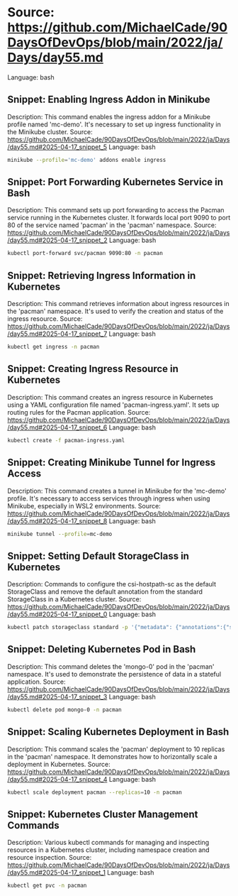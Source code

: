 # Source: https://github.com/MichaelCade/90DaysOfDevOps/blob/main/2022/ja/Days/day55.md
Language: bash

## Snippet: Enabling Ingress Addon in Minikube
Description: This command enables the ingress addon for a Minikube profile named 'mc-demo'. It's necessary to set up ingress functionality in the Minikube cluster.
Source: https://github.com/MichaelCade/90DaysOfDevOps/blob/main/2022/ja/Days/day55.md#2025-04-17_snippet_5
Language: bash

```bash
minikube --profile='mc-demo' addons enable ingress
```

## Snippet: Port Forwarding Kubernetes Service in Bash
Description: This command sets up port forwarding to access the Pacman service running in the Kubernetes cluster. It forwards local port 9090 to port 80 of the service named 'pacman' in the 'pacman' namespace.
Source: https://github.com/MichaelCade/90DaysOfDevOps/blob/main/2022/ja/Days/day55.md#2025-04-17_snippet_2
Language: bash

```bash
kubectl port-forward svc/pacman 9090:80 -n pacman
```

## Snippet: Retrieving Ingress Information in Kubernetes
Description: This command retrieves information about ingress resources in the 'pacman' namespace. It's used to verify the creation and status of the ingress resource.
Source: https://github.com/MichaelCade/90DaysOfDevOps/blob/main/2022/ja/Days/day55.md#2025-04-17_snippet_7
Language: bash

```bash
kubectl get ingress -n pacman
```

## Snippet: Creating Ingress Resource in Kubernetes
Description: This command creates an ingress resource in Kubernetes using a YAML configuration file named 'pacman-ingress.yaml'. It sets up routing rules for the Pacman application.
Source: https://github.com/MichaelCade/90DaysOfDevOps/blob/main/2022/ja/Days/day55.md#2025-04-17_snippet_6
Language: bash

```bash
kubectl create -f pacman-ingress.yaml
```

## Snippet: Creating Minikube Tunnel for Ingress Access
Description: This command creates a tunnel in Minikube for the 'mc-demo' profile. It's necessary to access services through ingress when using Minikube, especially in WSL2 environments.
Source: https://github.com/MichaelCade/90DaysOfDevOps/blob/main/2022/ja/Days/day55.md#2025-04-17_snippet_8
Language: bash

```bash
minikube tunnel --profile=mc-demo
```

## Snippet: Setting Default StorageClass in Kubernetes
Description: Commands to configure the csi-hostpath-sc as the default StorageClass and remove the default annotation from the standard StorageClass in a Kubernetes cluster.
Source: https://github.com/MichaelCade/90DaysOfDevOps/blob/main/2022/ja/Days/day55.md#2025-04-17_snippet_0
Language: bash

```bash
kubectl patch storageclass standard -p '{"metadata": {"annotations":{"storageclass.kubernetes.io/is-default-class":"false"}}}'
```

## Snippet: Deleting Kubernetes Pod in Bash
Description: This command deletes the 'mongo-0' pod in the 'pacman' namespace. It's used to demonstrate the persistence of data in a stateful application.
Source: https://github.com/MichaelCade/90DaysOfDevOps/blob/main/2022/ja/Days/day55.md#2025-04-17_snippet_3
Language: bash

```bash
kubectl delete pod mongo-0 -n pacman
```

## Snippet: Scaling Kubernetes Deployment in Bash
Description: This command scales the 'pacman' deployment to 10 replicas in the 'pacman' namespace. It demonstrates how to horizontally scale a deployment in Kubernetes.
Source: https://github.com/MichaelCade/90DaysOfDevOps/blob/main/2022/ja/Days/day55.md#2025-04-17_snippet_4
Language: bash

```bash
kubectl scale deployment pacman --replicas=10 -n pacman
```

## Snippet: Kubernetes Cluster Management Commands
Description: Various kubectl commands for managing and inspecting resources in a Kubernetes cluster, including namespace creation and resource inspection.
Source: https://github.com/MichaelCade/90DaysOfDevOps/blob/main/2022/ja/Days/day55.md#2025-04-17_snippet_1
Language: bash

```bash
kubectl get pvc -n pacman
```